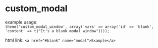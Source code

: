 custom_modal
============

example usage: <br />
```theme('custom_modal_window', array('vars' => array('id' => 'blank', 'content' => t("It's a blank modal window"))));```

html link: ```<a href="#blank" name="modal">Example</a>```
